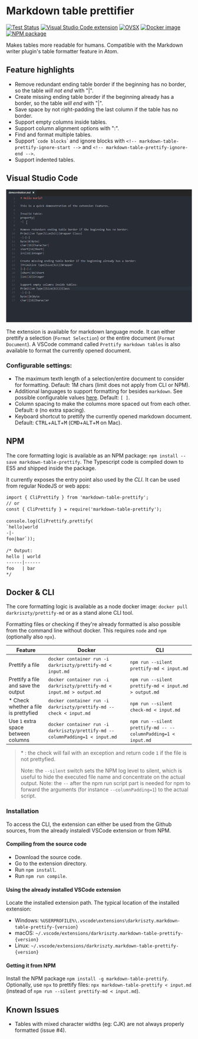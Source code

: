 # Markdown table prettifier

[![Test Status](https://github.com/darkriszty/MarkdownTablePrettify-VSCodeExt/workflows/Tests/badge.svg)](https://github.com/darkriszty/MarkdownTablePrettify-VSCodeExt/actions)
[![Visual Studio Code extension](https://img.shields.io/visual-studio-marketplace/v/darkriszty.markdown-table-prettify?color=success&label=VSCode)](https://marketplace.visualstudio.com/items?itemName=darkriszty.markdown-table-prettify)
[![OVSX](https://img.shields.io/open-vsx/v/darkriszty/markdown-table-prettify?color=success&label=Open%20VSX)](https://open-vsx.org/extension/darkriszty/markdown-table-prettify)
[![Docker image](https://img.shields.io/docker/v/darkriszty/prettify-md?color=success&label=Docker)](https://hub.docker.com/r/darkriszty/prettify-md/tags?page=1&ordering=last_updated)
[![NPM package](https://img.shields.io/npm/v/markdown-table-prettify?color=success)](https://www.npmjs.com/package/markdown-table-prettify)

Makes tables more readable for humans. Compatible with the Markdown writer plugin's table formatter feature in Atom.

## Feature highlights

- Remove redundant ending table border if the beginning has no border, so the table _will not end_ with "|".
- Create missing ending table border if the beginning already has a border, so the table _will end_ with "|".
- Save space by not right-padding the last column if the table has no border.
- Support empty columns inside tables.
- Support column alignment options with ":".
- Find and format multiple tables.
- Support \``code blocks`\` and ignore blocks with `<!-- markdown-table-prettify-ignore-start -->` and `<!-- markdown-table-prettify-ignore-end -->`.
- Support indented tables.

## Visual Studio Code

![feature X](assets/animation.gif)

The extension is available for markdown language mode. It can either prettify a selection (`Format Selection`) or the entire document (`Format Document`).
A VSCode command called `Prettify markdown tables` is also available to format the currently opened document. 

### Configurable settings:
- The maximum texth length of a selection/entire document to consider for formatting. Default: 1M chars (limit does not apply from CLI or NPM).
- Additional languages to support formatting for besides `markdown`. See possible configurable values [here](https://code.visualstudio.com/docs/languages/identifiers#_known-language-identifiers). Default: `[ ]`.
- Column spacing to make the columns more spaced out from each other. Default: `0` (no extra spacing).
- Keyboard shortcut to prettify the currently opened markdown document. Default: <kbd>CTRL</kbd>+<kbd>ALT</kbd>+<kbd>M</kbd> (<kbd>CMD</kbd>+<kbd>ALT</kbd>+<kbd>M</kbd> on Mac).

## NPM

The core formatting logic is available as an NPM package: `npm install --save markdown-table-prettify`. The Typescript code is compiled down to ES5 and shipped inside the package.

It currently exposes the entry point also used by the _CLI_. It can be used from regular NodeJS or web apps:

```JS
import { CliPrettify } from 'markdown-table-prettify';
// or
const { CliPrettify } = require('markdown-table-prettify');

console.log(CliPrettify.prettify(
`hello|world
-|-
foo|bar`));

/* Output:
hello | world
------|------
foo   | bar
*/
```

## Docker & CLI

The core formatting logic is available as a node docker image: `docker pull darkriszty/prettify-md` or as a stand alone CLI tool.

Formatting files or checking if they're already formatted is also possible from the command line without docker. This requires `node` and `npm` (optionally also `npx`).

| Feature                              | Docker                                                                        | CLI                                                         |
|--------------------------------------|-------------------------------------------------------------------------------|-------------------------------------------------------------|
| Prettify a file                      | `docker container run -i darkriszty/prettify-md < input.md`                   | `npm run --silent prettify-md < input.md`                   |
| Prettify a file and save the output  | `docker container run -i darkriszty/prettify-md < input.md > output.md`       | `npm run --silent prettify-md < input.md > output.md`       |
| * Check whether a file is prettyfied | `docker container run -i darkriszty/prettify-md --check < input.md`           | `npm run --silent check-md < input.md`                      |
| Use `1` extra space between columns  | `docker container run -i darkriszty/prettify-md --columnPadding=1 < input.md` | `npm run --silent prettify-md -- --columnPadding=1 < input.md` |

> \* : the check will fail with an exception and return code `1` if the file is not prettyfied.
> 
> Note: the `--silent` switch sets the NPM log level to silent, which is useful to hide the executed file name and concentrate on the actual output.
> Note: the `--` after the npm run script part is needed for npm to forward the arguments (for instance `--columnPadding=1`) to the actual script.

### Installation

To access the CLI, the extension can either be used from the Github sources, from the already instaledl VSCode extension or from NPM.

#### Compiling from the source code

- Download the source code.
- Go to the extension directory.
- Run `npm install`.
- Run `npm run compile`.

#### Using the already installed VSCode extension

Locate the installed extension path. The typical location of the installed extension:
- Windows: `%USERPROFILE%\.vscode\extensions\darkriszty.markdown-table-prettify-{version}`
- macOS: `~/.vscode/extensions/darkriszty.markdown-table-prettify-{version}`
- Linux: `~/.vscode/extensions/darkriszty.markdown-table-prettify-{version}`

#### Getting it from NPM

Install the NPM package `npm install -g markdown-table-prettify`. Optionally, use `npx` to prettify files: `npx markdown-table-prettify < input.md` (instead of `npm run --silent prettify-md < input.md`).

## Known Issues

- Tables with mixed character widths (eg: CJK) are not always properly formatted (issue #4).